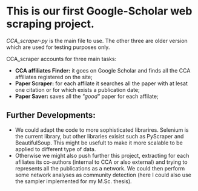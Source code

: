 # This is our first Google-Scholar web scraping project.

_CCA_scraper-py_ is the main file to use. The other three are older version which are used for testing purposes only.

CCA_scraper accounts for three main tasks:

- **CCA affiliates Finder:** it goes on Google Scholar and finds all the CCA affiliates registered on the site;
- **Paper Scraper:** for each affilate it searches all the paper with at lesat one citation or for which exists a publication date;
- **Paper Saver:** saves all the _"good"_ paper for each affilate;

## Further Developments: 
- We could adapt the code to more sophisticated librarires. Selenium is the current library, but other libraries exisist such as PyScraper and BeautifulSoup. This might be usefult to make it more scalable to be applied to different type of data. 
- Otherwise we might also push further this project, extracting for each afiliates its co-authors (internal to CCA or also external) and trying to represents all the publications as a network. We could then perform some network analyses as
community detection (here I could also use the sampler implemented for my M.Sc. thesis).
